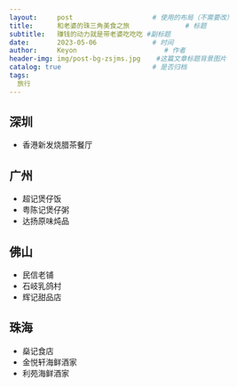 ```yaml
---
layout:     post                    # 使用的布局（不需要改）
title:      和老婆的珠三角美食之旅              # 标题 
subtitle:   赚钱的动力就是带老婆吃吃吃 #副标题
date:       2023-05-06              # 时间
author:     Keyon                      # 作者
header-img: img/post-bg-zsjms.jpg    #这篇文章标题背景图片
catalog: true                       # 是否归档
tags:
  旅行
---
```

 
## 深圳
* 香港新发烧腊茶餐厅

## 广州
* 超记煲仔饭
* 粤陈记煲仔粥
* 达扬原味炖品

## 佛山
* 民信老铺
* 石岐乳鸽村
* 辉记甜品店

## 珠海
* 燊记食店
* 金悦轩海鲜酒家
* 利苑海鲜酒家